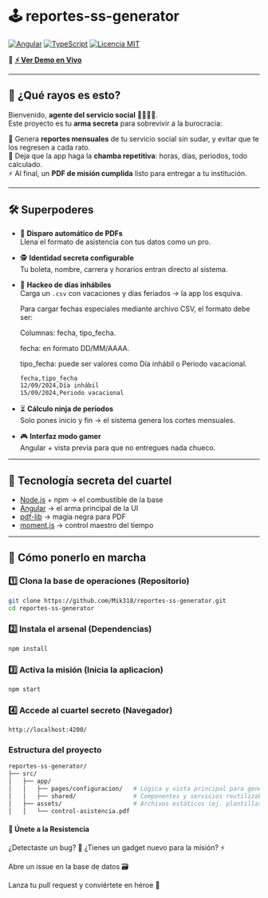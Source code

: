 # 🕹️ reportes-ss-generator  

[![Angular](https://img.shields.io/badge/Angular-%5E20.2.0-red)](https://angular.dev/) 
[![TypeScript](https://img.shields.io/badge/TypeScript-5.9.2-blue)](https://www.typescriptlang.org/) 
[![Licencia MIT](https://img.shields.io/badge/Licencia-MIT-green)](LICENSE)

🔗 **[⚡ Ver Demo en Vivo](https://mik318.github.io/reportes-ss-generator/)**  

---

## 🚨 ¿Qué rayos es esto?

Bienvenido, **agente del servicio social** 👩‍💻👨‍💻.  
Este proyecto es tu **arma secreta** para sobrevivir a la burocracia:  

📑 Genera **reportes mensuales** de tu servicio social sin sudar, y evitar que te los regresen a cada rato.  
🤖 Deja que la app haga la **chamba repetitiva**: horas, días, periodos, todo calculado.  
⚡ Al final, un **PDF de misión cumplida** listo para entregar a tu institución.  

---

## 🛠️ Superpoderes

- 🔫 **Disparo automático de PDFs**  
  Llena el formato de asistencia con tus datos como un pro.  

- 🕵️ **Identidad secreta configurable**  
  Tu boleta, nombre, carrera y horarios entran directo al sistema.  

- 🛑 **Hackeo de días inhábiles**  
  Carga un `.csv` con vacaciones y días feriados → la app los esquiva.
  
  Para cargar fechas especiales mediante archivo CSV, el formato debe ser:
  
  Columnas: fecha, tipo_fecha.
  
  fecha: en formato DD/MM/AAAA.
  
  tipo_fecha: puede ser valores como Día inhábil o Periodo vacacional.
  

  ```bash
  fecha,tipo_fecha
  12/09/2024,Día inhábil
  15/09/2024,Periodo vacacional
  ```

- ⏳ **Cálculo ninja de periodos**  
  Solo pones inicio y fin → el sistema genera los cortes mensuales.  

- 🎮 **Interfaz modo gamer**  
  Angular + vista previa para que no entregues nada chueco.  

---

## 🔧 Tecnología secreta del cuartel

- [Node.js](https://nodejs.org/) + npm → el combustible de la base  
- [Angular](https://angular.dev/) → el arma principal de la UI  
- [pdf-lib](https://pdf-lib.js.org/) → magia negra para PDF  
- [moment.js](https://momentjs.com/) → control maestro del tiempo  

---

## 🚀 Cómo ponerlo en marcha

### 1️⃣ Clona la base de operaciones (Repositorio)
```bash
git clone https://github.com/Mik318/reportes-ss-generator.git
cd reportes-ss-generator

```
### 2️⃣ Instala el arsenal (Dependencias)
```bash
npm install
```
### 3️⃣ Activa la misión (Inicia la aplicacion)
```bash
npm start
```
### 4️⃣ Accede al cuartel secreto (Navegador)
```text
http://localhost:4200/
```
### Estructura del proyecto
```bash
reportes-ss-generator/
├── src/
│   ├── app/
│   │   ├── pages/configuracion/   # Lógica y vista principal para generar reportes
│   │   ├── shared/                # Componentes y servicios reutilizables
│   ├── assets/                    # Archivos estáticos (ej. plantillas PDF base)
│   │   └── control-asistencia.pdf
```

#### 🤝 Únete a la Resistencia

¿Detectaste un bug? 🐛
¿Tienes un gadget nuevo para la misión? ⚡

Abre un issue en la base de datos 🗃️

Lanza tu pull request y conviértete en héroe 🦸
